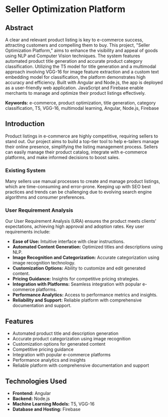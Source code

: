 # Seller Optimization Platform

## Abstract

A clear and relevant product listing is key to e-commerce success, attracting customers and compelling them to buy. This project, "Seller Optimization Platform," aims to enhance the visibility and appeal of goods using NLP and Computer Vision techniques. The system features automated product title generation and accurate product category classification. Utilizing the T5 model for title generation and a multimodal approach involving VGG-16 for image feature extraction and a custom text embedding model for classification, the platform demonstrates high accuracy and efficiency. Built with Angular and Node.js, the app is deployed as a user-friendly web application. JavaScript and Firebase enable merchants to manage and optimize their product listings effectively.

**Keywords:** e-commerce, product optimization, title generation, category classification, T5, VGG-16, multimodal learning, Angular, Node.js, Firebase

## Introduction

Product listings in e-commerce are highly competitive, requiring sellers to stand out. Our project aims to build a top-tier tool to help e-tailers manage their online presence, simplifying the listing management process. Sellers can easily manage their product catalog, integrate with e-commerce platforms, and make informed decisions to boost sales.

### Existing System

Many sellers use manual processes to create and manage product listings, which are time-consuming and error-prone. Keeping up with SEO best practices and trends can be challenging due to evolving search engine algorithms and consumer preferences.

### User Requirement Analysis

Our User Requirement Analysis (URA) ensures the product meets clients’ expectations, achieving high approval and adoption rates. Key user requirements include:

- **Ease of Use:** Intuitive interface with clear instructions.
- **Automated Content Generation:** Optimized titles and descriptions using NLP.
- **Image Recognition and Categorization:** Accurate categorization using image recognition technology.
- **Customization Options:** Ability to customize and edit generated content.
- **Pricing Guidance:** Insights for competitive pricing strategies.
- **Integration with Platforms:** Seamless integration with popular e-commerce platforms.
- **Performance Analytics:** Access to performance metrics and insights.
- **Reliability and Support:** Reliable platform with comprehensive documentation and support.

## Features

- Automated product title and description generation
- Accurate product categorization using image recognition
- Customization options for generated content
- Competitive pricing guidance
- Integration with popular e-commerce platforms
- Performance analytics and insights
- Reliable platform with comprehensive documentation and support

## Technologies Used

- **Frontend:** Angular
- **Backend:** Node.js
- **Machine Learning Models:** T5, VGG-16
- **Database and Hosting:** Firebase

